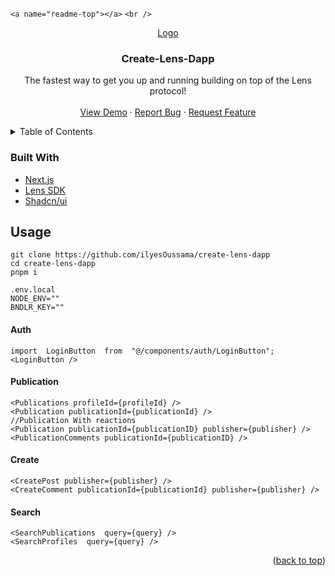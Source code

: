 `<a name="readme-top"></a>`
`<br />`

<div align="center">
  <a href="https://github.com/ilyesOussama/create-lens-dapp">
    Logo
  </a>

<h3 align="center">Create-Lens-Dapp</h3>

<p align="center">
	The fastest way to get you up and running building on top of the Lens protocol!
    <br />
    <br />
    <a href="https://create-lens-dapp.vercel.app">View Demo</a>
    ·
    <a href="https://github.com/ilyesOussama/create-lens-dapp/issues">Report Bug</a>
    ·
    <a href="https://github.com/ilyesOussama/create-lens-dapp/issues">Request Feature</a>
  </p>
</div>

<details>
  <summary>Table of Contents</summary>
  <ol>
    <li>
      <a href="#about-the-project">About The Project</a>
      <ul>
        <li><a href="#built-with">Built With</a></li>
      </ul>
    </li>
    <li><a href="#usage">Usage</a></li>
  </ol>
</details>

### Built With

* [Next.js](https://nextjs.org/)
* [Lens SDK](https://github.com/lens-protocol/lens-sdk)
* [Shadcn/ui](https://ui.shadcn.com)

## Usage

```
git clone https://github.com/ilyesOussama/create-lens-dapp
cd create-lens-dapp
pnpm i
```

```
.env.local
NODE_ENV=""
BNDLR_KEY=""
```

#### Auth

```
import  LoginButton  from  "@/components/auth/LoginButton";
<LoginButton />
```

#### Publication

```
<Publications profileId={profileId} />
<Publication publicationId={publicationId} />
//Publication With reactions
<Publication publicationId={publicationID} publisher={publisher} />
<PublicationComments publicationId={publicationID} />
```

#### Create

```
<CreatePost publisher={publisher} />
<CreateComment publicationId={publicationId} publisher={publisher} />
```

#### Search

```
<SearchPublications  query={query} />
<SearchProfiles  query={query} />
```

<p align="right">(<a href="#readme-top">back to top</a>)</p>
